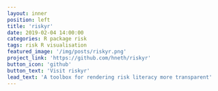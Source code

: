 ```yaml
---
layout: inner
position: left
title: 'riskyr'
date: 2019-02-04 14:00:00
categories: R package risk
tags: risk R visualisation
featured_image: '/img/posts/riskyr.png'
project_link: 'https://github.com/hneth/riskyr'
button_icon: 'github'
button_text: 'Visit riskyr'
lead_text: 'A toolbox for rendering risk literacy more transparent'
---
```

